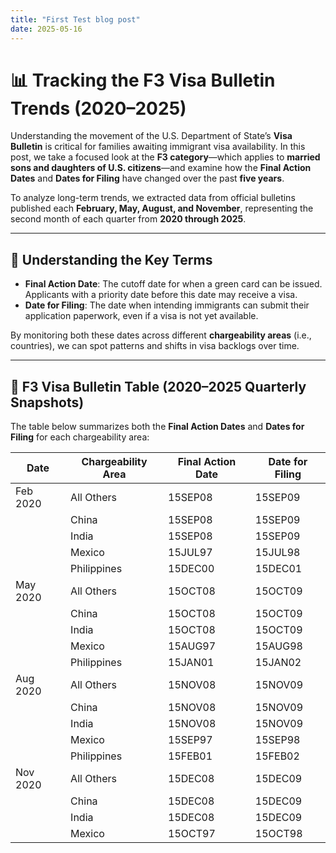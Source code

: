```yaml
---
title: "First Test blog post"
date: 2025-05-16
---
```


# 📊 Tracking the F3 Visa Bulletin Trends (2020–2025)

Understanding the movement of the U.S. Department of State’s **Visa Bulletin** is critical for families awaiting immigrant visa availability. In this post, we take a focused look at the **F3 category**—which applies to **married sons and daughters of U.S. citizens**—and examine how the **Final Action Dates** and **Dates for Filing** have changed over the past **five years**.

To analyze long-term trends, we extracted data from official bulletins published each **February, May, August, and November**, representing the second month of each quarter from **2020 through 2025**.

---

## 🧭 Understanding the Key Terms

- **Final Action Date**: The cutoff date for when a green card can be issued. Applicants with a priority date before this date may receive a visa.
- **Date for Filing**: The date when intending immigrants can submit their application paperwork, even if a visa is not yet available.

By monitoring both these dates across different **chargeability areas** (i.e., countries), we can spot patterns and shifts in visa backlogs over time.

---

## 📅 F3 Visa Bulletin Table (2020–2025 Quarterly Snapshots)

The table below summarizes both the **Final Action Dates** and **Dates for Filing** for each chargeability area:

| Date       | Chargeability Area | Final Action Date | Date for Filing |
|------------|--------------------|-------------------|-----------------|
| Feb 2020   | All Others         | 15SEP08           | 15SEP09         |
|            | China              | 15SEP08           | 15SEP09         |
|            | India              | 15SEP08           | 15SEP09         |
|            | Mexico             | 15JUL97           | 15JUL98         |
|            | Philippines        | 15DEC00           | 15DEC01         |
| May 2020   | All Others         | 15OCT08           | 15OCT09         |
|            | China              | 15OCT08           | 15OCT09         |
|            | India              | 15OCT08           | 15OCT09         |
|            | Mexico             | 15AUG97           | 15AUG98         |
|            | Philippines        | 15JAN01           | 15JAN02         |
| Aug 2020   | All Others         | 15NOV08           | 15NOV09         |
|            | China              | 15NOV08           | 15NOV09         |
|            | India              | 15NOV08           | 15NOV09         |
|            | Mexico             | 15SEP97           | 15SEP98         |
|            | Philippines        | 15FEB01           | 15FEB02         |
| Nov 2020   | All Others         | 15DEC08           | 15DEC09         |
|            | China              | 15DEC08           | 15DEC09         |
|            | India              | 15DEC08           | 15DEC09         |
|            | Mexico             | 15OCT97           | 15OCT98         |
